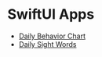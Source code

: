 # SwiftUI Apps

- [Daily Behavior Chart](https://github.com/calebrwells/100-Days-of-Swift-Code-2020/tree/master/SwiftUI/Daily%20Behavior%20Chart)
- [Daily Sight Words](https://github.com/calebrwells/100-Days-of-Swift-Code-2020/tree/master/SwiftUI/Flashcard%20App)
